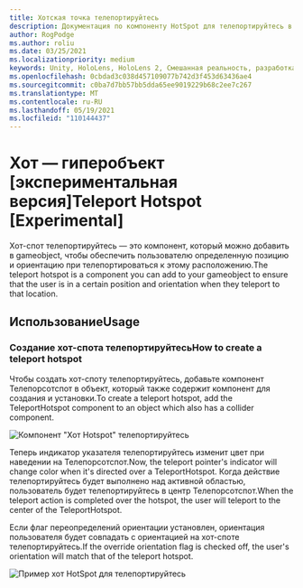 ```yaml
---
title: Хотская точка телепортируйтесь
description: Документация по компоненту HotSpot для телепортируйтесь в МРТК
author: RogPodge
ms.author: roliu
ms.date: 03/25/2021
ms.localizationpriority: medium
keywords: Unity, HoloLens, HoloLens 2, Смешанная реальность, разработка, МРТК, система телепортируйтесь, хотная точка телепортируйтесь
ms.openlocfilehash: 0cbdad3c038d457109077b742d3f453d63436ae4
ms.sourcegitcommit: c0ba7d7bb57bb5dda65ee9019229b68c2ee7c267
ms.translationtype: MT
ms.contentlocale: ru-RU
ms.lasthandoff: 05/19/2021
ms.locfileid: "110144437"
---
```

# <a name="teleport-hotspot-experimental"></a><span data-ttu-id="48ae8-104">Хот — гиперобъект [экспериментальная версия]</span><span class="sxs-lookup"><span data-stu-id="48ae8-104">Teleport Hotspot [Experimental]</span></span>

<span data-ttu-id="48ae8-105">Хот-спот телепортируйтесь — это компонент, который можно добавить в gameobject, чтобы обеспечить пользователю определенную позицию и ориентацию при телепортироваться к этому расположению.</span><span class="sxs-lookup"><span data-stu-id="48ae8-105">The teleport hotspot is a component you can add to your gameobject to ensure that the user is in a certain position and orientation when they teleport to that location.</span></span>

## <a name="usage"></a><span data-ttu-id="48ae8-106">Использование</span><span class="sxs-lookup"><span data-stu-id="48ae8-106">Usage</span></span>

### <a name="how-to-create-a-teleport-hotspot"></a><span data-ttu-id="48ae8-107">Создание хот-спота телепортируйтесь</span><span class="sxs-lookup"><span data-stu-id="48ae8-107">How to create a teleport hotspot</span></span>

<span data-ttu-id="48ae8-108">Чтобы создать хот-споту телепортируйтесь, добавьте компонент Телепорсотспот в объект, который также содержит компонент для создания и установки.</span><span class="sxs-lookup"><span data-stu-id="48ae8-108">To create a teleport hotspot, add the TeleportHotspot component to an object which also has a collider component.</span></span> 

![Компонент "Хот Hotspot" телепортируйтесь](../images/teleport/TeleportHotspotComponent.png)

<span data-ttu-id="48ae8-110">Теперь индикатор указателя телепортируйтесь изменит цвет при наведении на Телепорсотспот.</span><span class="sxs-lookup"><span data-stu-id="48ae8-110">Now, the teleport pointer's indicator will change color when it's directed over a TeleportHotspot.</span></span> <span data-ttu-id="48ae8-111">Когда действие телепортируйтесь будет выполнено над активной областью, пользователь будет телепортируйтесь в центр Телепорсотспот.</span><span class="sxs-lookup"><span data-stu-id="48ae8-111">When the teleport action is completed over the hotspot, the user will teleport to the center of the TeleportHotspot.</span></span>

<span data-ttu-id="48ae8-112">Если флаг переопределений ориентации установлен, ориентация пользователя будет совпадать с ориентацией на хот-споте телепортируйтесь.</span><span class="sxs-lookup"><span data-stu-id="48ae8-112">If the override orientation flag is checked off, the user's orientation will match that of the teleport hotspot.</span></span>

![Пример хот HotSpot для телепортируйтесь](../images/teleport/TeleportHotspotExample.gif)
